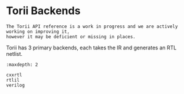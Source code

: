 # Torii Backends

```{warning}
The Torii API reference is a work in progress and we are actively working on improving it,
however it may be deficient or missing in places.
```

Torii has 3 primary backends, each takes the IR and generates an RTL netlist.

```{toctree}
:maxdepth: 2

cxxrtl
rtlil
verilog

```
